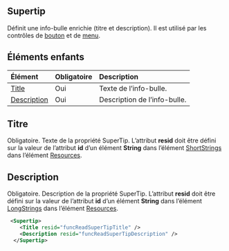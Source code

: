 ## <a name="supertip"></a>Supertip
Définit une info-bulle enrichie (titre et description). Il est utilisé par les contrôles de [bouton](./button.md) et de [menu](./menu-control.md). 

## <a name="child-elements"></a>Éléments enfants
|  Élément |  Obligatoire  |  Description  |
|:-----|:-----|:-----|
|  [Title](#title)        | Oui |   Texte de l’info-bulle.         |
|  [Description](#description)  | Oui |  Description de l’info-bulle.    |

## <a name="title"></a>Titre
Obligatoire. Texte de la propriété SuperTip. L’attribut  **resid** doit être défini sur la valeur de l’attribut **id** d’un élément **String** dans l’élément [ShortStrings](./resources.md#shortstrings) dans l’élément [Resources](./resources.md).

## <a name="description"></a>Description
Obligatoire. Description de la propriété SuperTip. L’attribut  **resid** doit être défini sur la valeur de l’attribut **id** d’un élément **String** dans l’élément [LongStrings](./resources.md#longstrings) dans l’élément [Resources](./resources.md).

```xml
 <Supertip>
    <Title resid="funcReadSuperTipTitle" />
    <Description resid="funcReadSuperTipDescription" />
  </Supertip>
```